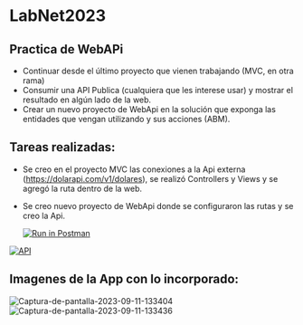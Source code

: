 # LabNet2023

## Practica de WebAPi

- Continuar desde el último proyecto que vienen trabajando (MVC, en otra rama)
- Consumir una API Publica (cualquiera que les interese usar) y mostrar el resultado en algún lado de la web.
- Crear un nuevo proyecto de WebApi en la solución que exponga las entidades que vengan utilizando y sus acciones (ABM).

## Tareas realizadas:
-  Se creo en el proyecto MVC las conexiones a la Api externa (https://dolarapi.com/v1/dolares), se realizó Controllers y Views y se agregó la ruta dentro de la web.
-  Se creo nuevo proyecto de WebApi donde se configuraron las rutas y se creo la Api.
  
   [![Run in Postman](https://run.pstmn.io/button.svg)](https://god.gw.postman.com/run-collection/19052312-8570f80c-05fa-4f92-813a-a96796de86ca?action=collection%2Ffork&source=rip_markdown&collection-url=entityId%3D19052312-8570f80c-05fa-4f92-813a-a96796de86ca%26entityType%3Dcollection%26workspaceId%3Dcda4ce96-4a2d-4a33-a40d-35ad20e87cf0)

  [![API](https://i.ibb.co/4fWDcbB/pngwing-com.jpg)](https://api.postman.com/collections/19052312-8570f80c-05fa-4f92-813a-a96796de86ca?access_key=PMAT-01HA2GQ2FSRJSTN97ZH58V38WR)

## Imagenes de la App con lo incorporado:

<img src="https://i.ibb.co/MgXd8KL/Captura-de-pantalla-2023-09-11-133404.png" alt="Captura-de-pantalla-2023-09-11-133404" border="0">
<img src="https://i.ibb.co/R6BnKyd/Captura-de-pantalla-2023-09-11-133436.png" alt="Captura-de-pantalla-2023-09-11-133436" border="0">

    
